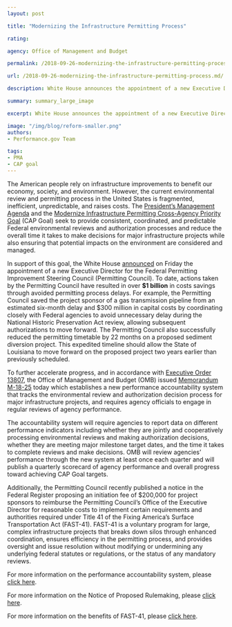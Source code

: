 ```yaml
---
layout: post

title: "Modernizing the Infrastructure Permitting Process"

rating:

agency: Office of Management and Budget

permalink: /2018-09-26-modernizing-the-infrastructure-permitting-process.md/

url: /2018-09-26-modernizing-the-infrastructure-permitting-process.md/

description: White House announces the appointment of a new Executive Director for the Federal Permitting Improvement Steering Council (Permitting Council).

summary: summary_large_image

excerpt: White House announces the appointment of a new Executive Director for the Federal Permitting Improvement Steering Council (Permitting Council).  

image: "/img/blog/reform-smaller.png"
authors:
- Performance.gov Team

tags:
- PMA
- CAP goal
---
```


The American people rely on infrastructure improvements to benefit our economy, society, and environment. However, the current environmental review and permitting process in the United States is fragmented, inefficient, unpredictable, and raises costs. The [President’s Management Agenda](https://www.performance.gov/PMA/PMA.html) and the [Modernize Infrastructure Permitting Cross-Agency Priority Goal](https://www.performance.gov/CAP/CAP_goal_12.html) (CAP Goal) seek to provide consistent, coordinated, and predictable Federal environmental reviews and authorization processes and reduce the overall time it takes to make decisions for major infrastructure projects while also ensuring that potential impacts on the environment are considered and managed.  

In support of this goal, the White House [announced](https://www.whitehouse.gov/presidential-actions/president-donald-j-trump-announces-intent-nominate-appoint-personnel-key-administration-posts-20/) on Friday the appointment of a new Executive Director for the Federal Permitting Improvement Steering Council (Permitting Council).  To date, actions taken by the Permitting Council have resulted in over **$1 billion** in costs savings through avoided permitting process delays. For example, the Permitting Council saved the project sponsor of a gas transmission pipeline from an estimated six-month delay and $300 million in capital costs by coordinating closely with Federal agencies to avoid unnecessary delay during the National Historic Preservation Act review, allowing subsequent authorizations to move forward. The Permitting Council also successfully reduced the permitting timetable by 22 months on a proposed sediment diversion project. This expedited timeline should allow the State of Louisiana to move forward on the proposed project two years earlier than previously scheduled.

To further accelerate progress, and in accordance with [Executive Order 13807](https://www.whitehouse.gov/presidential-actions/presidential-executive-order-establishing-discipline-accountability-environmental-review-permitting-process-infrastructure/), the Office of Management and Budget (OMB) issued [Memorandum M-18-25](https://www.whitehouse.gov/wp-content/uploads/2018/09/M-18-25.pdf) today which establishes a new performance accountability system that tracks the environmental review and authorization decision process for major infrastructure projects, and requires agency officials to engage in regular reviews of agency performance.

The accountability system will require agencies to report data on different performance indicators including whether they are jointly and cooperatively processing environmental reviews and making authorization decisions, whether they are meeting major milestone target dates, and the time it takes to complete reviews and make decisions. OMB will review agencies’ performance through the new system at least once each quarter and will publish a quarterly scorecard of agency performance and overall progress toward achieving CAP Goal targets.

Additionally, the Permitting Council recently published a notice in the Federal Register proposing an initiation fee of $200,000 for project sponsors to reimburse the Permitting Council’s Office of the Executive Director for reasonable costs to implement certain requirements and authorities required under Title 41 of the Fixing America’s Surface Transportation Act (FAST-41). FAST-41 is a voluntary program for large, complex infrastructure projects that breaks down silos through enhanced coordination, ensures efficiency in the permitting process, and provides oversight and issue resolution without modifying or undermining any underlying federal statutes or regulations, or the status of any mandatory reviews.

For more information on the performance accountability system, please [click here](https://www.whitehouse.gov/wp-content/uploads/2018/09/M-18-25.pdf).

For more information on the Notice of Proposed Rulemaking, please [click here](https://www.federalregister.gov/d/2018-19032).

For more information on the benefits of FAST-41, please [click here](https://www.permits.performance.gov/).  

